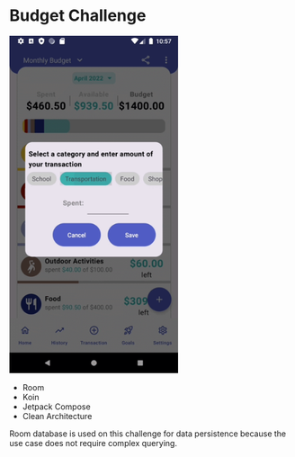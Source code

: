 # Budget Challenge

<img src="https://github.com/migc2099/budgetchallenge/blob/main/budget-screen.gif" width="300"/>

- Room
- Koin
- Jetpack Compose
- Clean Architecture

Room database is used on this challenge for data persistence because the use case does not require complex querying.
